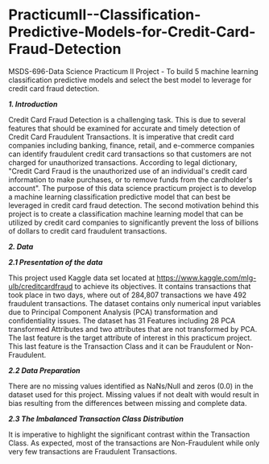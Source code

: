 # PracticumII--Classification-Predictive-Models-for-Credit-Card-Fraud-Detection
MSDS-696-Data Science Practicum II Project - To build 5 machine learning classification predictive models and select the best model to leverage for credit card fraud detection.




***1.	Introduction***

Credit Card Fraud Detection is a challenging task. This is due to several features that should be examined for accurate and timely detection of Credit Card Fraudulent Transactions. It is imperative that credit card companies including banking, finance, retail, and e-commerce companies can identify fraudulent credit card transactions so that customers are not charged for unauthorized transactions. According to legal dictionary, "Credit Card Fraud is the unauthorized use of an individual's credit card information to make purchases, or to remove funds from the cardholder's account".
The purpose of this data science practicum project is to develop a machine learning classification predictive model that can best be leveraged in credit card fraud detection. The second motivation behind this project is to create a classification machine learning model that can be utilized by credit card companies to significantly prevent the loss of billions of dollars to credit card fraudulent transactions.




***2.	Data***

***2.1 Presentation of the data***

This project used Kaggle data set located at https://www.kaggle.com/mlg-ulb/creditcardfraud to achieve its objectives. It contains transactions that took place in two days, where out of 284,807 transactions we have 492 fraudulent transactions. The dataset contains only numerical input variables due to Principal Component Analysis (PCA) transformation and confidentiality issues. The dataset has 31 Features including 28 PCA transformed Attributes and two attributes that are not transformed by PCA. The last feature is the target attribute of interest in this practicum project. This last feature is the Transaction Class and it can be Fraudulent or Non-Fraudulent.

***2.2 Data Preparation***

There are no missing values identified as NaNs/Null and zeros (0.0) in the dataset used for this project. Missing values if not dealt with would result in bias resulting from the differences between missing and complete data. 

***2.3 The Imbalanced Transaction Class Distribution***

It is imperative to highlight the significant contrast within the Transaction Class. As expected, most of the transactions are Non-Fraudulent while only very few transactions are Fraudulent Transactions. 
